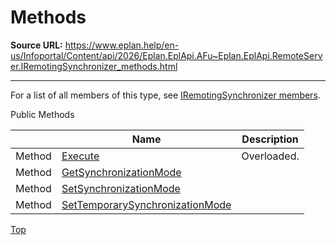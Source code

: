 # Methods

**Source URL:** https://www.eplan.help/en-us/Infoportal/Content/api/2026/Eplan.EplApi.AFu~Eplan.EplApi.RemoteServer.IRemotingSynchronizer_methods.html

---

For a list of all members of this type, see [IRemotingSynchronizer members](Eplan.EplApi.AFu~Eplan.EplApi.RemoteServer.IRemotingSynchronizer_members.html).

Public Methods

|  | Name | Description |
| --- | --- | --- |
| Method | [Execute](Eplan.EplApi.AFu~Eplan.EplApi.RemoteServer.IRemotingSynchronizer~Execute.html) | Overloaded. |
| Method | [GetSynchronizationMode](Eplan.EplApi.AFu~Eplan.EplApi.RemoteServer.IRemotingSynchronizer~GetSynchronizationMode.html) |  |
| Method | [SetSynchronizationMode](Eplan.EplApi.AFu~Eplan.EplApi.RemoteServer.IRemotingSynchronizer~SetSynchronizationMode.html) |  |
| Method | [SetTemporarySynchronizationMode](Eplan.EplApi.AFu~Eplan.EplApi.RemoteServer.IRemotingSynchronizer~SetTemporarySynchronizationMode.html) |  |

[Top](#top)
